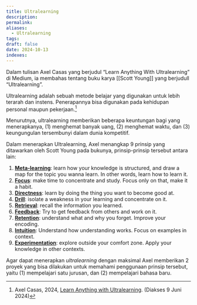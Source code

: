 ```yaml
---
title: Ultralearning
description: 
permalink: 
aliases:
  - Ultralearning
tags: 
draft: false
date: 2024-10-13
indexes:
---
```

Dalam tulisan Axel Casas yang berjudul “Learn Anything With Ultralearning” di Medium, ia membahas tentang buku karya [[Scott Young]] yang berjudull “Ultralearning”.

Ultralearning adalah sebuah metode belajar yang digunakan untuk lebih terarah dan instens. Penerapannya bisa digunakan pada kehidupan personal maupun pekerjaan.[^1]

Menurutnya, ultralearning memberikan beberapa keuntungan bagi yang menerapkanya, (1) menghemat banyak uang, (2) menghemat waktu, dan (3) keungungulan tersembunyi dalam dunia kompetitif.

Dalam menerapkan Ultralearning, Axel menangkap 9 prinsip yang ditawarkan oleh Scott Young pada bukunya, prinsip-prinsip tersebut antara lain:
1. [**Meta-learning**](https://medium.com/long-sweet-valuable/ultralearning-principle-n1-meta-learning-9bef8d23dc53): learn how your knowledge is structured, and draw a map for the topic you wanna learn. In other words, learn how to learn it.
2. [**Focus**](https://medium.com/cogni-tiva/ultralearning-principle-n2-focus-ff9dcee1d356): make time to concentrate and study. Focus only on that, make it a habit.
3. [**Directness**](https://medium.com/@axel.em.casas/ultralearning-principle-n3-directness-37b65ba848f6): learn by doing the thing you want to become good at.
4. [**Drill**](https://medium.com/cogni-tiva/ultralearning-principle-n4-drill-69f83d7904ec): isolate a weakness in your learning and concentrate on it.
5. [**Retrieval**](https://medium.com/illumination/ultralearning-principle-n5-retrieval-fcc8191d3ef6): recall the information you learned.
6. [**Feedback**](https://medium.com/cogni-tiva/ultralearning-principle-n6-feedback-8e9c343ace55): Try to get feedback from others and work on it.
7. [**Retention**](https://medium.com/p/5b45203c062a): understand what and why you forget. Improve your encoding.
8. [**Intuition**](https://medium.com/cogni-tiva/ultralearning-principle-n8-intuition-f2f0952c405d): Understand how understanding works. Focus on examples in context.
9. [**Experimentation**](https://medium.com/cogni-tiva/ultralearning-principle-n9-experimentation-5a46de818472): explore outside your comfort zone. Apply your knowledge in other contexts.


Agar dapat menerapkan *ultralearning* dengan maksimal Axel memberikan 2 proyek yang bisa dilakukan untuk memahami penggunaan prinsip tersebut, yaitu (1) mempelajari satu jurusan, dan (2) mempelajari bahasa baru.




[^1]: Axel Casas, 2024, [Learn Anything with Ultralearning](https://medium.com/cogni-tiva/learn-anything-with-ultralearning-bcab0b2c4a65). (Diakses 9 Juni 2024)